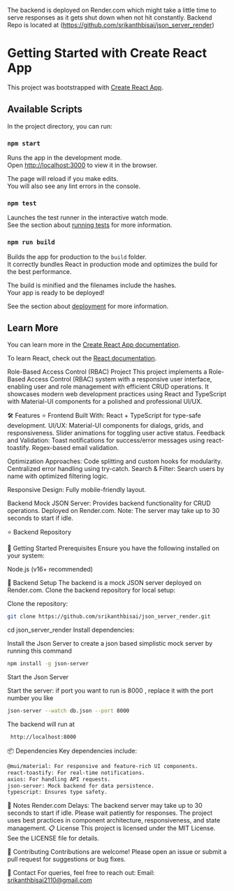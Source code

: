 The backend is deployed on Render.com which might take a little time to serve responses as it gets shut down when not hit constantly.
Backend Repo is located at (https://github.com/srikanthbisai/json_server_render)

# Getting Started with Create React App

This project was bootstrapped with [Create React App](https://github.com/facebook/create-react-app).

## Available Scripts

In the project directory, you can run:

### `npm start`

Runs the app in the development mode.\
Open [http://localhost:3000](http://localhost:3000) to view it in the browser.

The page will reload if you make edits.\
You will also see any lint errors in the console.

### `npm test`

Launches the test runner in the interactive watch mode.\
See the section about [running tests](https://facebook.github.io/create-react-app/docs/running-tests) for more information.

### `npm run build`

Builds the app for production to the `build` folder.\
It correctly bundles React in production mode and optimizes the build for the best performance.

The build is minified and the filenames include the hashes.\
Your app is ready to be deployed!

See the section about [deployment](https://facebook.github.io/create-react-app/docs/deployment) for more information.


## Learn More

You can learn more in the [Create React App documentation](https://facebook.github.io/create-react-app/docs/getting-started).

To learn React, check out the [React documentation](https://reactjs.org/).


Role-Based Access Control (RBAC) Project
This project implements a Role-Based Access Control (RBAC) system with a responsive user interface, enabling user and role management with efficient CRUD operations. It showcases modern web development practices using React and TypeScript with Material-UI components for a polished and professional UI/UX.

🛠️ Features
     ⭐️ Frontend
          Built With: React + TypeScript for type-safe development.
          UI/UX:
          Material-UI components for dialogs, grids, and responsiveness.
          Slider animations for toggling user active status.
               Feedback and Validation:
                    Toast notifications for success/error messages using react-toastify.
                    Regex-based email validation.

  Optimization Approaches:
                 Code splitting and custom hooks for modularity.
                 Centralized error handling using try-catch.
                 Search & Filter:
                 Search users by name with optimized filtering logic.

  Responsive Design:
                 Fully mobile-friendly layout.


Backend
     Mock JSON Server:
     Provides backend functionality for CRUD operations.
     Deployed on Render.com. Note: The server may take up to 30 seconds to start if idle.

 
⭐️ Backend Repository

🚀 Getting Started
Prerequisites
Ensure you have the following installed on your system:

Node.js (v16+ recommended)

🔗 Backend Setup
The backend is a mock JSON server deployed on Render.com.
Clone the backend repository for local setup:

Clone the repository:

```bash
git clone https://github.com/srikanthbisai/json_server_render.git
```

cd json_server_render
Install dependencies:

Install the Json Server to create a json based simplistic mock server by running this command
```bash
npm install -g json-server
```

Start the Json Server

Start the server: if port you want to run is 8000 , replace it with the port number you like
```bash
json-server --watch db.json --port 8000
```

The backend will run at
```bash
 http://localhost:8000
```


📦 Dependencies
Key dependencies include:

```bash
@mui/material: For responsive and feature-rich UI components.
react-toastify: For real-time notifications.
axios: For handling API requests.
json-server: Mock backend for data persistence.
typescript: Ensures type safety.
```
📝 Notes
Render.com Delays: The backend server may take up to 30 seconds to start if idle. Please wait patiently for responses.
The project uses best practices in component architecture, responsiveness, and state management.
📋 License
This project is licensed under the MIT License. See the LICENSE file for details.

🤝 Contributing
Contributions are welcome! Please open an issue or submit a pull request for suggestions or bug fixes.

📧 Contact
For queries, feel free to reach out:
Email: srikanthbisai2110@gmail.com

